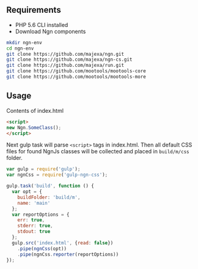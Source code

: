 Requirements
------------
- PHP 5.6 CLI installed
- Download Ngn components
```bash
mkdir ngn-env
cd ngn-env
git clone https://github.com/majexa/ngn.git
git clone https://github.com/majexa/ngn-cs.git
git clone https://github.com/majexa/run.git
git clone https://github.com/mootools/mootools-core
git clone https://github.com/mootools/mootools-more
```

Usage
-----

Contents of index.html
```html
<script>
new Ngn.SomeClass();
</script>
```

Next gulp task will parse `<script>` tags in index.html.
Then all default CSS files for found NgnJs classes will be collected and
placed in `build/m/css` folder.

```javascript
var gulp = require('gulp');
var ngnCss = require('gulp-ngn-css');

gulp.task('build', function () {
  var opt = {
    buildFolder: 'build/m',
    name: 'main'
  };
  var reportOptions = {
    err: true,
    stderr: true,
    stdout: true
  };
  gulp.src('index.html', {read: false})
    .pipe(ngnCss(opt))
    .pipe(ngnCss.reporter(reportOptions))
});
```